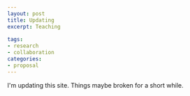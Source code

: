 ```yaml
---
layout: post
title: Updating
excerpt: Teaching
 
tags: 
- research
- collaboration
categories:
- proposal
---
```


I'm updating this site. Things maybe broken for a short while.

